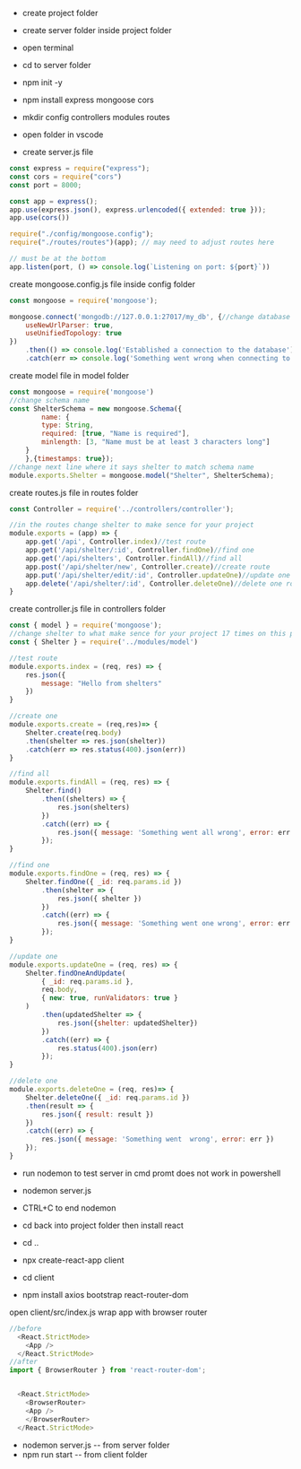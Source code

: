 - create project folder
- create server folder inside project folder
- open terminal 
- cd to server folder

- npm init -y
- npm install express mongoose cors
- mkdir config controllers modules routes


- open folder in vscode
- create server.js file

```js
const express = require("express");
const cors = require("cors")
const port = 8000;

const app = express();
app.use(express.json(), express.urlencoded({ extended: true }));
app.use(cors())

require("./config/mongoose.config");
require("./routes/routes")(app); // may need to adjust routes here

// must be at the bottom
app.listen(port, () => console.log(`Listening on port: ${port}`))
```

create mongoose.config.js file inside config folder
```js
const mongoose = require('mongoose');

mongoose.connect('mongodb://127.0.0.1:27017/my_db', {//change database name here
    useNewUrlParser: true,
    useUnifiedTopology: true
})
    .then(() => console.log('Established a connection to the database'))
    .catch(err => console.log('Something went wrong when connecting to the database ', err));
```
create model file in model folder
```js
const mongoose = require('mongoose')
//change schema name
const ShelterSchema = new mongoose.Schema({
        name: {
        type: String,
        required: [true, "Name is required"],
        minlength: [3, "Name must be at least 3 characters long"]
    }
    },{timestamps: true});
//change next line where it says shelter to match schema name
module.exports.Shelter = mongoose.model("Shelter", ShelterSchema);
```
create routes.js file in routes folder
```js
const Controller = require('../controllers/controller');

//in the routes change shelter to make sence for your project
module.exports = (app) => {
    app.get('/api', Controller.index)//test route
    app.get('/api/shelter/:id', Controller.findOne)//find one
    app.get('/api/shelters', Controller.findAll)//find all
    app.post('/api/shelter/new', Controller.create)//create route
    app.put('/api/shelter/edit/:id', Controller.updateOne)//update one route
    app.delete('/api/shelter/:id', Controller.deleteOne)//delete one route
}
```
create controller.js file in controllers folder
```js
const { model } = require('mongoose');
//change shelter to what make sence for your project 17 times on this page
const { Shelter } = require('../modules/model')

//test route
module.exports.index = (req, res) => {
    res.json({
        message: "Hello from shelters"
    })
}

//create one
module.exports.create = (req,res)=> {
    Shelter.create(req.body)
    .then(shelter => res.json(shelter))
    .catch(err => res.status(400).json(err))
}

//find all
module.exports.findAll = (req, res) => {
    Shelter.find()
        .then((shelters) => {
            res.json(shelters)
        })
        .catch((err) => {
            res.json({ message: 'Something went all wrong', error: err })
        });
}

//find one
module.exports.findOne = (req, res) => {
    Shelter.findOne({ _id: req.params.id })
        .then(shelter => {
            res.json({ shelter })
        })
        .catch((err) => {
            res.json({ message: 'Something went one wrong', error: err })
        });
}

//update one
module.exports.updateOne = (req, res) => {
    Shelter.findOneAndUpdate(
        { _id: req.params.id },
        req.body,
        { new: true, runValidators: true }
    )
        .then(updatedShelter => {
            res.json({shelter: updatedShelter})
        })
        .catch((err) => {
            res.status(400).json(err)
        });
}

//delete one
module.exports.deleteOne = (req, res)=> {
    Shelter.deleteOne({ _id: req.params.id })
    .then(result => {
        res.json({ result: result })
    })
    .catch((err) => {
        res.json({ message: 'Something went  wrong', error: err })
    });
}
```
- run nodemon to test server in cmd promt does not work in powershell
- nodemon server.js
- CTRL+C to end nodemon
- cd back into project folder then install react

- cd ..
- npx create-react-app client
- cd client
- npm install axios bootstrap react-router-dom

open client/src/index.js
wrap app with browser router
```js
//before
  <React.StrictMode>
    <App />
  </React.StrictMode>
//after
import { BrowserRouter } from 'react-router-dom';


  <React.StrictMode>
    <BrowserRouter>
    <App />
    </BrowserRouter>
  </React.StrictMode>
```
- nodemon server.js -- from server folder
- npm run start -- from client folder